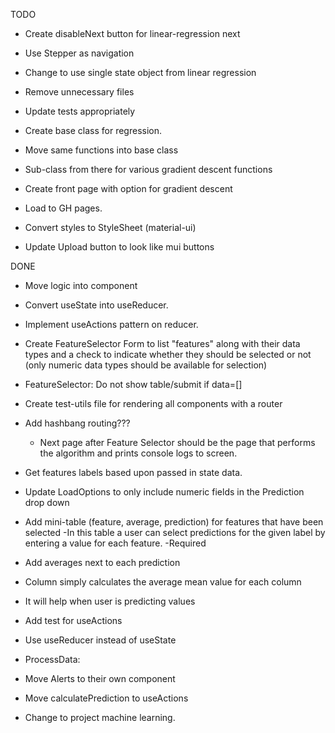 TODO

-   Create disableNext button for linear-regression next
-   Use Stepper as navigation
-   Change to use single state object from linear regression
-   Remove unnecessary files
-   Update tests appropriately


-   Create base class for regression.
-   Move same functions into base class
-   Sub-class from there for various gradient descent functions
-   Create front page with option for gradient descent
-   Load to GH pages.
-   Convert styles to StyleSheet (material-ui)
-   Update Upload button to look like mui buttons

DONE

-   Move logic into component
-   Convert useState into useReducer.
-   Implement useActions pattern on reducer.
-   Create FeatureSelector Form to list "features" along with their
    data types and a check to indicate whether they should be selected
    or not (only numeric data types should be available for selection)
-   FeatureSelector: Do not show table/submit if data=[]
-   Create test-utils file for rendering all components with a router
-   Add hashbang routing???
    -   Next page after Feature Selector should be the page that performs the
        algorithm and prints console logs to screen.
-   Get features labels based upon passed in state data.
-   Update LoadOptions to only include numeric fields in the Prediction drop down

-   Add mini-table (feature, average, prediction) for features that have been selected
    -In this table a user can select predictions for the given label
    by entering a value for each feature.
    -Required

-   Add averages next to each prediction
-   Column simply calculates the average mean value for each column
-   It will help when user is predicting values

-   Add test for useActions
-   Use useReducer instead of useState
-   ProcessData:

-   Move Alerts to their own component
-   Move calculatePrediction to useActions
-   Change to project machine learning.
